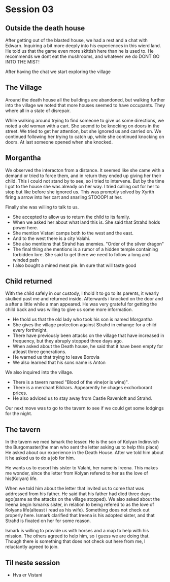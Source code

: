 # Session 03


## Outside the death house
After getting out of the blasted house, we had a rest and a chat with Edwarn. Inquiring a bit more deeply into his experiences in this wierd land.
He told us that the game even more skittish here than he is used to. He recommends we dont eat the mushrooms, and whatever we do DONT GO INTO THE MIST!

After having the chat we start exploring the village

## The Village
Around the death house all the buildings are abandoned, but walking further into the village we noted that more houses seemed to have occupants. They where all in a state of disrepair.

While walking around trying to find someone to give us some directions, we noted a old woman with a cart. She seemd to be knocking on doors in the street. We tried to get her attention, but she ignored us and carried on.
We continued following her trying to catch up, while she continued knocking on doors. At last someone opened when she knocked. 


## Morgantha
We observed the interacton from a distance. It seemed like she came with a demand or tried to force them, and in return they ended up giving her their child. This i could not stand by to see, so i tried to intervene. But by the time I got to the house she was already on her way. I tried calling out for her to stop but like before she ignored us. This was promptly solved by Xyrith firing a arrow into her cart and snarling STOOOP! at her.

Finally she was willing to talk to us.
- She accepted to allow us to return the child to its family. 
- When we asked her about what land this is. She said that Strahd holds power here.
- She mention Vistani camps both to the west and the east.
- And to the west there is a city Valahi.
- She also mentions that Strahd has enemies. "Order of the silver dragon"
- The final thing she mentions is a rumor of a hidden temple containing forbidden lore. She said to get there we need to follow a long and winded path
- I also bought a mined meat pie. Im sure that will taste good

## Child returned
With the child safely in our custody, I thold it to go to its parents, it wearly skulked past me and returned inside. Afterwards i knocked on the door and a after a little while a man appeared.
He was very grateful for getting the child back and was willing to give us some more information.

- He thold us that the old lady who took his son is named Morgantha
- She gives the village protection against Strahd in exhange for a child every forthnight. 
- There have previously been attacks on the village that have increased in frequency, but they abruply stopped three days ago.
- When asked about the Death house, he said that it have been empty for atleast three generations.
- He warned us that trying to leave Borovia
- We also learned that his sons name is Anton

We also inquired into the village.
- There is a tavern named "Blood of the vine(or is wine)".
- There is a merchant Bildrars. Appearently he chages exchorborant prices.
- He also adviced us to stay away from Castle Ravenloft and Strahd.

Our next move was to go to the tavern to see if we could get some lodgings for the night.

## The tavern
In the tavern we med Ismark the lesser. He is the son of Kolyan Indirovich the Burgomaster(the man who sent the letter asking us to help this place)
He asked about our experience in the Death House. After we told him about it he asked us to do a job for him.

He wants us to escort his sister to Valahi, her name is Ireena. This makes me wonder, since the letter from Kolyan refered to her as the love of his(Kolyan) life.

When we told him about the letter that invited us to come that was addressed from his father. He said that his father had died three days ago(same as the attacks on the village stopped).
We also asked about the Ireena begin Ismarks sister, in relation to being refered to as the love of Kolyans life(alteast i read as his wife). 
Something does not check out properly here. 
Ismark clarified that Ireena is his adopted sister, and that Strahd is fixated on her for some reason.

Ismark is willing to provide us with horses and a map to help with his mission. 
The others agreed to help him, so i guess we are doing that. Though there is something that does not check out here from me, I reluctantly agreed to join.

## Til neste session
- Hva er Vistani

